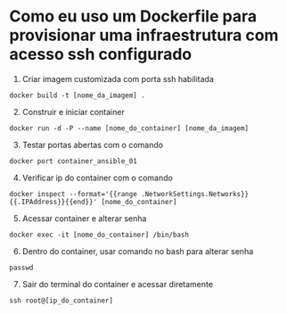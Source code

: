 # Como eu uso um Dockerfile para provisionar uma infraestrutura com acesso ssh configurado

1. Criar imagem customizada com porta ssh habilitada
```
docker build -t [nome_da_imagem] .
```

2. Construir e iniciar container
```
docker run -d -P --name [nome_do_container] [nome_da_imagem]
```
3. Testar portas abertas com o comando
```
docker port container_ansible_01
```
4. Verificar ip do container com o comando
```
docker inspect --format='{{range .NetworkSettings.Networks}}{{.IPAddress}}{{end}}' [nome_do_container]
```
5. Acessar container e alterar senha
```
docker exec -it [nome_do_container] /bin/bash
```
6. Dentro do container, usar comando no bash para alterar senha
```
passwd
```
7. Sair do terminal do container e acessar diretamente
```
ssh root@[ip_do_container]
```
